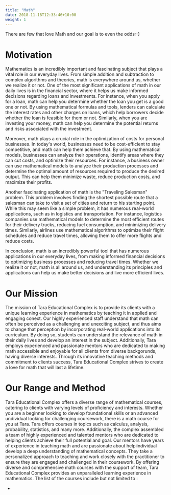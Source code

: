 ```yaml
---
title: "Math"
date: 2018-11-18T12:33:46+10:00
weight: 1
---
```


There are few that love Math and our goal is to even the odds:-)

# Motivation

Mathematics is an incredibly important and fascinating subject that plays a vital role in our everyday lives. From simple addition and subtraction to complex algorithms and theories, math is everywhere around us, whether we realize it or not. One of the most significant applications of math in our daily lives is in the financial sector, where it helps us make informed decisions regarding loans and investments. For instance, when you apply for a loan, math can help you determine whether the loan you get is a good one or not. By using mathematical formulas and tools, lenders can calculate the interest rates and other charges on loans, which help borrowers decide whether the loan is feasible for them or not. Similarly, when you are investing your money, math can help you determine the potential returns and risks associated with the investment.

Moreover, math plays a crucial role in the optimization of costs for personal businesses. In today's world, businesses need to be cost-efficient to stay competitive, and math can help them achieve that. By using mathematical models, businesses can analyze their operations, identify areas where they can cut costs, and optimize their resources. For instance, a business owner can use mathematical models to analyze their production processes and determine the optimal amount of resources required to produce the desired output. This can help them minimize waste, reduce production costs, and maximize their profits.

Another fascinating application of math is the "Traveling Salesman" problem. This problem involves finding the shortest possible route that a salesman can take to visit a set of cities and return to his starting point. While this may seem like a simple problem, it has numerous real-world applications, such as in logistics and transportation. For instance, logistics companies use mathematical models to determine the most efficient routes for their delivery trucks, reducing fuel consumption, and minimizing delivery times. Similarly, airlines use mathematical algorithms to optimize their flight schedules and reduce travel times, allowing them to offer more flights and reduce costs.

In conclusion, math is an incredibly powerful tool that has numerous applications in our everyday lives, from making informed financial decisions to optimizing business processes and reducing travel times. Whether we realize it or not, math is all around us, and understanding its principles and applications can help us make better decisions and live more efficient lives.

# Our Mission 

The mission of Tara Educational Complex is to provide its clients with a unique learning experience in mathematics by teaching it in applied and engaging conext. Our highly experienced staff understand that math can often be perceived as a challenging and unexciting subject, and thus aims to change that perception by incorporating real-world applications into its curriculum. By doing so, students can understand the relevance of math in their daily lives and develop an interest in the subject. Additionally, Tara employs experienced and passionate mentors who are dedicated to making math accessible and enjoyable for all clients from diverse backgorunds, having diverse interests. Through its innovative teaching methods and commitment to clients success, Tara Educational Complex strives to create a love for math that will last a lifetime.

# Our Range and Method

Tara Educational Complex offers a diverse range of mathematical courses, catering to clients with varying levels of proficiency and interests. Whether you are a beginner looking to develop foundational skills or an advanced undividual looking for challenging coursework, there is a math course for you at Tara. Tara offers courses in topics such as calculus, analysis, probability, statistics, and many more. Additionally, the complex assembled a team of highly experienced and talented mentors who are dedicated to helping clients achieve their full potential and goal. Our mentors have years of experience in teaching math and are passionate about helpiindividual develop a deep understanding of mathematical concepts. They take a personalized approach to teaching and work closely with the practitioner to ensure they are engaged and challenged in their coursework. By offering diverse and comprehensive math courses with the support of team, Tara Educational Complex provides an unparalleled learning experience in mathematics. The list of the courses include but not limited to :

* 

